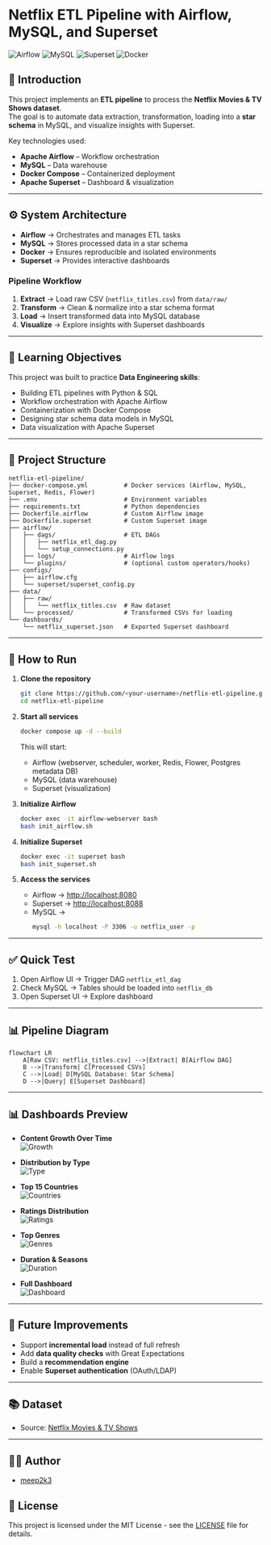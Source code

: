 # Netflix ETL Pipeline with Airflow, MySQL, and Superset

![Airflow](https://img.shields.io/badge/Airflow-2.10-blue)
![MySQL](https://img.shields.io/badge/MySQL-8.0-orange)
![Superset](https://img.shields.io/badge/Apache%20Superset-2.1-brightgreen)
![Docker](https://img.shields.io/badge/Docker-Compose-blue)

## 📌 Introduction
This project implements an **ETL pipeline** to process the **Netflix Movies & TV Shows dataset**.  
The goal is to automate data extraction, transformation, loading into a **star schema** in MySQL, and visualize insights with Superset.  

Key technologies used:
- **Apache Airflow** – Workflow orchestration  
- **MySQL** – Data warehouse  
- **Docker Compose** – Containerized deployment  
- **Apache Superset** – Dashboard & visualization  

---

## ⚙️ System Architecture
- **Airflow** → Orchestrates and manages ETL tasks  
- **MySQL** → Stores processed data in a star schema  
- **Docker** → Ensures reproducible and isolated environments  
- **Superset** → Provides interactive dashboards  

### Pipeline Workflow
1. **Extract** → Load raw CSV (`netflix_titles.csv`) from `data/raw/`  
2. **Transform** → Clean & normalize into a star schema format  
3. **Load** → Insert transformed data into MySQL database  
4. **Visualize** → Explore insights with Superset dashboards  

---

## 🎯 Learning Objectives
This project was built to practice **Data Engineering skills**:
- Building ETL pipelines with Python & SQL  
- Workflow orchestration with Apache Airflow  
- Containerization with Docker Compose  
- Designing star schema data models in MySQL  
- Data visualization with Apache Superset  

---

## 📂 Project Structure
```
netflix-etl-pipeline/
├── docker-compose.yml          # Docker services (Airflow, MySQL, Superset, Redis, Flower)
├── .env                        # Environment variables
├── requirements.txt            # Python dependencies
├── Dockerfile.airflow          # Custom Airflow image
├── Dockerfile.superset         # Custom Superset image
├── airflow/
│   ├── dags/                   # ETL DAGs
│   │   ├── netflix_etl_dag.py
│   │   └── setup_connections.py
│   ├── logs/                   # Airflow logs
│   └── plugins/                # (optional custom operators/hooks)
├── configs/
│   ├── airflow.cfg
│   └── superset/superset_config.py
├── data/
│   ├── raw/
│   │   └── netflix_titles.csv  # Raw dataset
│   └── processed/              # Transformed CSVs for loading
└── dashboards/
    └── netflix_superset.json   # Exported Superset dashboard
```

---

## 🚀 How to Run

1. **Clone the repository**
   ```bash
   git clone https://github.com/<your-username>/netflix-etl-pipeline.git
   cd netflix-etl-pipeline
   ```

2. **Start all services**
   ```bash
   docker compose up -d --build
   ```
   This will start:  
   - Airflow (webserver, scheduler, worker, Redis, Flower, Postgres metadata DB)  
   - MySQL (data warehouse)  
   - Superset (visualization)  

3. **Initialize Airflow**
   ```bash
   docker exec -it airflow-webserver bash
   bash init_airflow.sh
   ```

4. **Initialize Superset**
   ```bash
   docker exec -it superset bash
   bash init_superset.sh
   ```

5. **Access the services**
   - Airflow → [http://localhost:8080](http://localhost:8080)  
   - Superset → [http://localhost:8088](http://localhost:8088)  
   - MySQL →  
     ```bash
     mysql -h localhost -P 3306 -u netflix_user -p
     ```

---

## ✅ Quick Test
1. Open Airflow UI → Trigger DAG `netflix_etl_dag`  
2. Check MySQL → Tables should be loaded into `netflix_db`  
3. Open Superset UI → Explore dashboard  

---

## 📊 Pipeline Diagram
```mermaid
flowchart LR
    A[Raw CSV: netflix_titles.csv] -->|Extract| B[Airflow DAG]
    B -->|Transform| C[Processed CSVs]
    C -->|Load| D[MySQL Database: Star Schema]
    D -->|Query| E[Superset Dashboard]
```

---

## 📊 Dashboards Preview
- **Content Growth Over Time**  
  ![Growth](dashbroads/content-growth-over-time-2025-09-07T17-29-34.974Z.jpg)

- **Distribution by Type**  
  ![Type](dashbroads/content-distribution-by-type-2025-09-07T17-29-44.282Z.jpg)

- **Top 15 Countries**  
  ![Countries](dashbroads/top-15-countries-by-content-volume-2025-09-07T17-29-53.079Z.jpg)

- **Ratings Distribution**  
  ![Ratings](dashbroads/content-ratings-distribution-2025-09-07T17-30-00.744Z.jpg)

- **Top Genres**  
  ![Genres](dashbroads/top-genres-performance-2025-09-07T17-30-06.903Z.jpg)

- **Duration & Seasons**  
  ![Duration](dashbroads/content-duration-and-season-analysis-2025-09-07T17-30-13.328Z.jpg)

- **Full Dashboard**  
  ![Dashboard](dashbroads/netflix-analytics-dashboard-2025-09-07T17-30-26.572Z.jpg)

---

## 🔮 Future Improvements
- Support **incremental load** instead of full refresh  
- Add **data quality checks** with Great Expectations  
- Build a **recommendation engine**  
- Enable **Superset authentication** (OAuth/LDAP)  

---

## 📚 Dataset
- Source: [Netflix Movies & TV Shows](https://www.kaggle.com/shivamb/netflix-shows)  

---

## 👨‍💻 Author
- [meep2k3](https://github.com/meep2k3)

## 📜 License
This project is licensed under the MIT License - see the [LICENSE](LICENSE) file for details.
